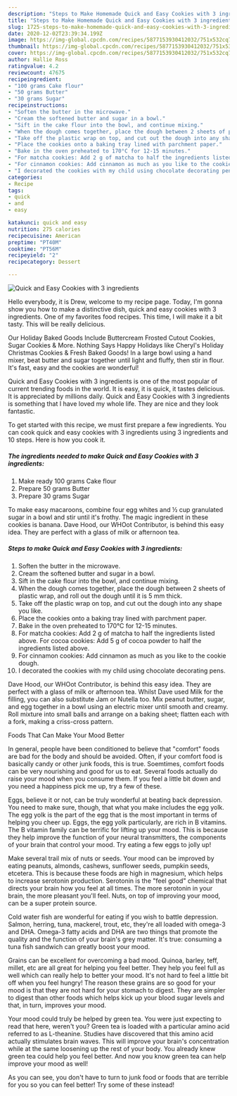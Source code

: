 ```yaml
---
description: "Steps to Make Homemade Quick and Easy Cookies with 3 ingredients"
title: "Steps to Make Homemade Quick and Easy Cookies with 3 ingredients"
slug: 1725-steps-to-make-homemade-quick-and-easy-cookies-with-3-ingredients
date: 2020-12-02T23:39:34.199Z
image: https://img-global.cpcdn.com/recipes/5877153930412032/751x532cq70/quick-and-easy-cookies-with-3-ingredients-recipe-main-photo.jpg
thumbnail: https://img-global.cpcdn.com/recipes/5877153930412032/751x532cq70/quick-and-easy-cookies-with-3-ingredients-recipe-main-photo.jpg
cover: https://img-global.cpcdn.com/recipes/5877153930412032/751x532cq70/quick-and-easy-cookies-with-3-ingredients-recipe-main-photo.jpg
author: Hallie Ross
ratingvalue: 4.2
reviewcount: 47675
recipeingredient:
- "100 grams Cake flour"
- "50 grams Butter"
- "30 grams Sugar"
recipeinstructions:
- "Soften the butter in the microwave."
- "Cream the softened butter and sugar in a bowl."
- "Sift in the cake flour into the bowl, and continue mixing."
- "When the dough comes together, place the dough between 2 sheets of plastic wrap, and roll out the dough until it is 5 mm thick."
- "Take off the plastic wrap on top, and cut out the dough into any shape you like."
- "Place the cookies onto a baking tray lined with parchment paper."
- "Bake in the oven preheated to 170°C for 12-15 minutes."
- "For matcha cookies: Add 2 g of matcha to half the ingredients listed above. For cocoa cookies: Add 5 g of cocoa powder to half the ingredients listed above."
- "For cinnamon cookies: Add cinnamon as much as you like to the cookie dough."
- "I decorated the cookies with my child using chocolate decorating pens."
categories:
- Recipe
tags:
- quick
- and
- easy

katakunci: quick and easy 
nutrition: 275 calories
recipecuisine: American
preptime: "PT40M"
cooktime: "PT56M"
recipeyield: "2"
recipecategory: Dessert

---
```



![Quick and Easy Cookies with 3 ingredients](https://img-global.cpcdn.com/recipes/5877153930412032/751x532cq70/quick-and-easy-cookies-with-3-ingredients-recipe-main-photo.jpg)

Hello everybody, it is Drew, welcome to my recipe page. Today, I'm gonna show you how to make a distinctive dish, quick and easy cookies with 3 ingredients. One of my favorites food recipes. This time, I will make it a bit tasty. This will be really delicious.

Our Holiday Baked Goods Include Buttercream Frosted Cutout Cookies, Sugar Cookies &amp; More. Nothing Says Happy Holidays like Cheryl&#39;s Holiday Christmas Cookies &amp; Fresh Baked Goods! In a large bowl using a hand mixer, beat butter and sugar together until light and fluffy, then stir in flour. It&#39;s fast, easy and the cookies are wonderful!

Quick and Easy Cookies with 3 ingredients is one of the most popular of current trending foods in the world. It is easy, it is quick, it tastes delicious. It is appreciated by millions daily. Quick and Easy Cookies with 3 ingredients is something that I have loved my whole life. They are nice and they look fantastic.


To get started with this recipe, we must first prepare a few ingredients. You can cook quick and easy cookies with 3 ingredients using 3 ingredients and 10 steps. Here is how you cook it.

<!--inarticleads1-->

##### The ingredients needed to make Quick and Easy Cookies with 3 ingredients:

1. Make ready 100 grams Cake flour
1. Prepare 50 grams Butter
1. Prepare 30 grams Sugar


To make easy macaroons, combine four egg whites and ½ cup granulated sugar in a bowl and stir until it&#39;s frothy. The magic ingredient in these cookies is banana. Dave Hood, our WHOot Contributor, is behind this easy idea. They are perfect with a glass of milk or afternoon tea. 

<!--inarticleads2-->

##### Steps to make Quick and Easy Cookies with 3 ingredients:

1. Soften the butter in the microwave.
1. Cream the softened butter and sugar in a bowl.
1. Sift in the cake flour into the bowl, and continue mixing.
1. When the dough comes together, place the dough between 2 sheets of plastic wrap, and roll out the dough until it is 5 mm thick.
1. Take off the plastic wrap on top, and cut out the dough into any shape you like.
1. Place the cookies onto a baking tray lined with parchment paper.
1. Bake in the oven preheated to 170°C for 12-15 minutes.
1. For matcha cookies: Add 2 g of matcha to half the ingredients listed above. For cocoa cookies: Add 5 g of cocoa powder to half the ingredients listed above.
1. For cinnamon cookies: Add cinnamon as much as you like to the cookie dough.
1. I decorated the cookies with my child using chocolate decorating pens.


Dave Hood, our WHOot Contributor, is behind this easy idea. They are perfect with a glass of milk or afternoon tea. Whilst Dave used Milk for the filling, you can also substitute Jam or Nutella too. Mix peanut butter, sugar, and egg together in a bowl using an electric mixer until smooth and creamy. Roll mixture into small balls and arrange on a baking sheet; flatten each with a fork, making a criss-cross pattern. 

Foods That Can Make Your Mood Better


In general, people have been conditioned to believe that "comfort" foods are bad for the body and should be avoided. Often, if your comfort food is basically candy or other junk foods, this is true. Soemtimes, comfort foods can be very nourishing and good for us to eat. Several foods actually do raise your mood when you consume them. If you feel a little bit down and you need a happiness pick me up, try a few of these.

Eggs, believe it or not, can be truly wonderful at beating back depression. You need to make sure, though, that what you make includes the egg yolk. The egg yolk is the part of the egg that is the most important in terms of helping you cheer up. Eggs, the egg yolk particularly, are rich in B vitamins. The B vitamin family can be terrific for lifting up your mood. This is because they help improve the function of your neural transmitters, the components of your brain that control your mood. Try eating a few eggs to jolly up!

Make several trail mix of nuts or seeds. Your mood can be improved by eating peanuts, almonds, cashews, sunflower seeds, pumpkin seeds, etcetera. This is because these foods are high in magnesium, which helps to increase serotonin production. Serotonin is the "feel good" chemical that directs your brain how you feel at all times. The more serotonin in your brain, the more pleasant you'll feel. Nuts, on top of improving your mood, can be a super protein source.

Cold water fish are wonderful for eating if you wish to battle depression. Salmon, herring, tuna, mackerel, trout, etc, they're all loaded with omega-3 and DHA. Omega-3 fatty acids and DHA are two things that promote the quality and the function of your brain's grey matter. It's true: consuming a tuna fish sandwich can greatly boost your mood. 

Grains can be excellent for overcoming a bad mood. Quinoa, barley, teff, millet, etc are all great for helping you feel better. They help you feel full as well which can really help to better your mood. It's not hard to feel a little bit off when you feel hungry! The reason these grains are so good for your mood is that they are not hard for your stomach to digest. They are simpler to digest than other foods which helps kick up your blood sugar levels and that, in turn, improves your mood.

Your mood could truly be helped by green tea. You were just expecting to read that here, weren't you? Green tea is loaded with a particular amino acid referred to as L-theanine. Studies have discovered that this amino acid actually stimulates brain waves. This will improve your brain's concentration while at the same loosening up the rest of your body. You already knew green tea could help you feel better. And now you know green tea can help improve your mood as well!

As you can see, you don't have to turn to junk food or foods that are terrible for you so you can feel better! Try some of these instead!

